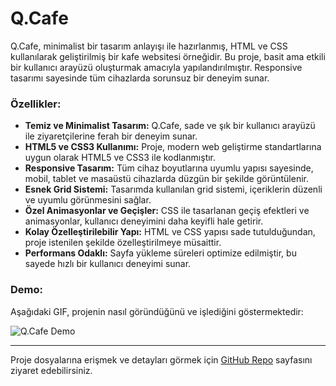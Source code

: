# Q.Cafe

Q.Cafe, minimalist bir tasarım anlayışı ile hazırlanmış, HTML ve CSS kullanılarak geliştirilmiş bir kafe websitesi örneğidir. Bu proje, basit ama etkili bir kullanıcı arayüzü oluşturmak amacıyla yapılandırılmıştır. Responsive tasarımı sayesinde tüm cihazlarda sorunsuz bir deneyim sunar.

### Özellikler:
- **Temiz ve Minimalist Tasarım:** Q.Cafe, sade ve şık bir kullanıcı arayüzü ile ziyaretçilerine ferah bir deneyim sunar.
- **HTML5 ve CSS3 Kullanımı:** Proje, modern web geliştirme standartlarına uygun olarak HTML5 ve CSS3 ile kodlanmıştır.
- **Responsive Tasarım:** Tüm cihaz boyutlarına uyumlu yapısı sayesinde, mobil, tablet ve masaüstü cihazlarda düzgün bir şekilde görüntülenir.
- **Esnek Grid Sistemi:** Tasarımda kullanılan grid sistemi, içeriklerin düzenli ve uyumlu görünmesini sağlar.
- **Özel Animasyonlar ve Geçişler:** CSS ile tasarlanan geçiş efektleri ve animasyonlar, kullanıcı deneyimini daha keyifli hale getirir.
- **Kolay Özelleştirilebilir Yapı:** HTML ve CSS yapısı sade tutulduğundan, proje istenilen şekilde özelleştirilmeye müsaittir.
- **Performans Odaklı:** Sayfa yükleme süreleri optimize edilmiştir, bu sayede hızlı bir kullanıcı deneyimi sunar.

### Demo:
Aşağıdaki GIF, projenin nasıl göründüğünü ve işlediğini göstermektedir:

![Q.Cafe Demo](images/cafe.gif)

---

Proje dosyalarına erişmek ve detayları görmek için [GitHub Repo](https://github.com/Coder06-art/q-cafe) sayfasını ziyaret edebilirsiniz.
